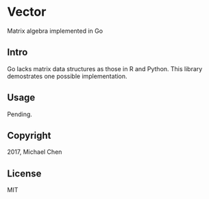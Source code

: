 # Vector

Matrix algebra implemented in Go

## Intro

Go lacks matrix data structures as those in R and Python. This library demostrates one possible implementation.

## Usage

Pending.

## Copyright

2017, Michael Chen

## License

MIT